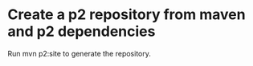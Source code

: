 # Create a p2 repository from maven and p2 dependencies

Run mvn p2:site to generate the repository.
